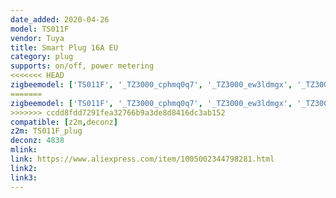```yaml
---
date_added: 2020-04-26
model: TS011F
vendor: Tuya
title: Smart Plug 16A EU
category: plug
supports: on/off, power metering
<<<<<<< HEAD
zigbeemodel: ['TS011F', '_TZ3000_cphmq0q7', '_TZ3000_ew3ldmgx', '_TZ3000_mraovvmm','_TZ3000_dpo1ysak']
=======
zigbeemodel: ['TS011F', '_TZ3000_cphmq0q7', '_TZ3000_ew3ldmgx', '_TZ3000_mraovvmm', '_TZ3000_dpo1ysak']
>>>>>>> ccdd8fdd7291fea32766b9a3de8d8416dc3ab152
compatible: [z2m,deconz]
z2m: TS011F_plug
deconz: 4838
mlink: 
link: https://www.aliexpress.com/item/1005002344798281.html
link2: 
link3: 
---
```

